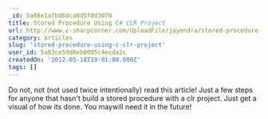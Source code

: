 ```yaml
---
_id: 5a88e1afbd6dca0d5f0d3070
title: Stored Procedure Using C# CLR Project
url: http://www.c-sharpcorner.com/UploadFile/jayendra/stored-procedure-using-C-Sharp-clr-project/
category: articles
slug: 'stored-procedure-using-c-clr-project'
user_id: 5a83ce59d6eb0005c4ecda2c
createdOn: '2012-05-18T19:01:00.000Z'
tags: []
---
```


Do not, not (not used twice intentionally) read this article! Just a few steps for anyone that hasn't build a stored procedure with a clr project. Just get a visual of how its done. You maywill need it in the future!

